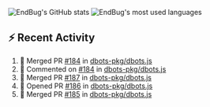 ![EndBug's GitHub stats](https://github-readme-stats.vercel.app/api?username=endbug&show_icons=true&theme=dark)
![EndBug's most used languages](https://github-readme-stats.vercel.app/api/top-langs/?username=endbug&layout=compact&theme=dark)

## ⚡ Recent Activity

<!--START_SECTION:activity-->
1. 🎉 Merged PR [#184](https://github.com//dbots-pkg/dbots.js/pull/184) in [dbots-pkg/dbots.js](https://github.com//dbots-pkg/dbots.js)
2. 💬 Commented on [#184](https://github.com//dbots-pkg/dbots.js/issues/184) in [dbots-pkg/dbots.js](https://github.com//dbots-pkg/dbots.js)
3. 🎉 Merged PR [#187](https://github.com//dbots-pkg/dbots.js/pull/187) in [dbots-pkg/dbots.js](https://github.com//dbots-pkg/dbots.js)
4. 💪 Opened PR [#186](https://github.com//dbots-pkg/dbots.js/pull/186) in [dbots-pkg/dbots.js](https://github.com//dbots-pkg/dbots.js)
5. 🎉 Merged PR [#185](https://github.com//dbots-pkg/dbots.js/pull/185) in [dbots-pkg/dbots.js](https://github.com//dbots-pkg/dbots.js)
<!--END_SECTION:activity-->

